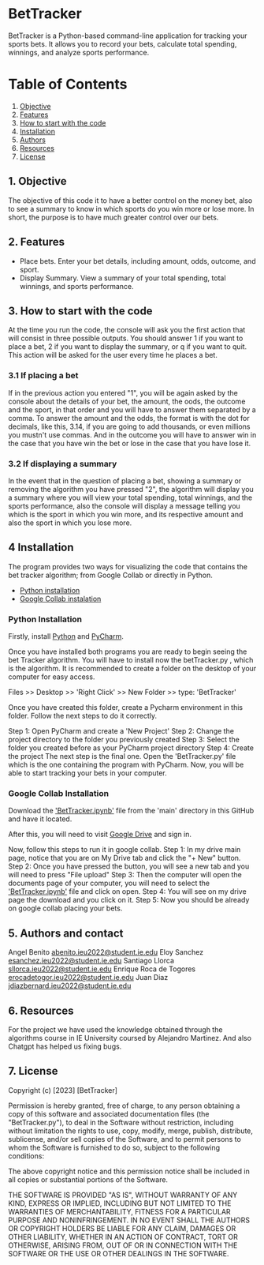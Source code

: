 # BetTracker
BetTracker is a Python-based command-line application for tracking your sports bets. It allows you to record your bets, calculate total spending, winnings, and analyze sports performance.

# Table of Contents
1. [Objective](#Objective)
2. [Features](#Features)
3. [How to start with the code](#Howtostartwiththecode)
4. [Installation](#Installation)
5. [Authors](#Authors)
6. [Resources](#Resources)
7. [License](#License)

## 1. Objective


The objective of this code it to have a better control on the money bet, also to see a summary to know in which sports do you win more or lose more.
In short, the purpose is to have much greater control over our bets. 

## 2. Features

- Place bets. Enter your bet details, including amount, odds, outcome, and sport.
- Display Summary. View a summary of your total spending, total winnings, and sports performance.

## 3. How to start with the code

At the time you run the code, the console will ask you the first action that will consist in three possible outputs. You should answer 1 if you want to place a bet, 2 if you want to display the summary, or q if you want to quit. This action will be asked for the user every time he places a bet.

### 3.1 If placing a bet

If in the previous action you entered "1", you will be again asked by the console about the details of your bet, the amount, the oods, the outcome and the sport, in that order and you will have to answer them separated by a comma. To answer the amount and the odds, the format is with the dot for decimals, like this, 3.14, if you are going to add thousands, or even millions you mustn't use commas. And in the outcome you will have to answer win in the case that you have win the bet or lose in the case that you have lose it.

### 3.2 If displaying a summary

In the event that in the question of placing a bet, showing a summary or removing the algorithm you have pressed "2", the algorithm will display you a summary where you will view your total spending, total winnings, and the sports performance, also the console will display a message telling you which is the sport in which you win more, and its respective amount and also the sport in which you lose more. 


## 4 Installation 

The program provides two ways for visualizing the code that contains the bet tracker algorithm; from Google Collab or directly in Python.

- [Python installation](#PythonInstallation)
- [Google Collab instalation](#GoogleCollabInstallation)

### Python Installation
Firstly, install [Python](https://www.python.org/downloads/) and [PyCharm](https://www.jetbrains.com/pycharm/download/).

Once you have installed both programs you are ready to begin seeing the bet Tracker algorithm.
You will have to install now the betTracker.py , which is the algorithm. It is recommended to create a folder on the desktop of your computer for easy access.

Files >> Desktop >> 'Right Click' >> New Folder >> type: 'BetTracker'

Once you have created this folder, create a Pycharm environment in this folder. Follow the next steps to do it correctly.

Step 1: Open PyCharm and create a 'New Project'
Step 2: Change the project directory to the folder you previously created
Step 3: Select the folder you created before as your PyCharm project directory
Step 4: Create the project
The next step is the final one. Open the 'BetTracker.py' file which is the one containing the program with PyCharm.
Now, you will be able to start tracking your bets in your computer.

### Google Collab Installation

Download the ['BetTracker.ipynb'](BetTracker.ipynb) file from the 'main' directory in this GitHub and have it located.

After this, you will need to visit [Google Drive](https://www.google.com/drive/) and sign in.

Now, follow this steps to run it in google collab.
  Step 1: In my drive main page, notice that you are on My Drive tab and click the "+ New" button.
  Step 2: Once you have pressed the button, you will see a new tab and you will need to press "File upload"
  Step 3: Then the computer will open the documents page of your computer, you will need to select the ['BetTracker.ipynb'](BetTracker.ipynb) file and click on open.
  Step 4: You will see on my drive page the download and you click on it.
  Step 5: Now you should be already on google collab placing your bets.

  ## 5. Authors and contact

  Angel Benito  abenito.ieu2022@student.ie.edu
  Eloy Sanchez  esanchez.ieu2022@student.ie.edu
  Santiago Llorca  sllorca.ieu2022@student.ie.edu
  Enrique Roca de Togores  erocadetogor.ieu2022@student.ie.edu
  Juan Diaz  jdiazbernard.ieu2022@student.ie.edu

  ## 6. Resources
  
For the project we have used the knowledge obtained through the algorithms course in IE University coursed by Alejandro Martinez. And also Chatgpt has helped us fixing bugs.

  ## 7. License
Copyright (c) [2023] [BetTracker]

Permission is hereby granted, free of charge, to any person obtaining a copy of this software and associated documentation files (the "BetTracker.py"), to deal in the Software without restriction, including without limitation the rights to use, copy, modify, merge, publish, distribute, sublicense, and/or sell copies of the Software, and to permit persons to whom the Software is furnished to do so, subject to the following conditions:

The above copyright notice and this permission notice shall be included in all copies or substantial portions of the Software.

THE SOFTWARE IS PROVIDED "AS IS", WITHOUT WARRANTY OF ANY KIND, EXPRESS OR IMPLIED, INCLUDING BUT NOT LIMITED TO THE WARRANTIES OF MERCHANTABILITY, FITNESS FOR A PARTICULAR PURPOSE AND NONINFRINGEMENT. IN NO EVENT SHALL THE AUTHORS OR COPYRIGHT HOLDERS BE LIABLE FOR ANY CLAIM, DAMAGES OR OTHER LIABILITY, WHETHER IN AN ACTION OF CONTRACT, TORT OR OTHERWISE, ARISING FROM, OUT OF OR IN CONNECTION WITH THE SOFTWARE OR THE USE OR OTHER DEALINGS IN THE SOFTWARE.
  
